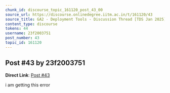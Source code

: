 ```yaml
---
chunk_id: discourse_topic_161120_post_43_00
source_url: https://discourse.onlinedegree.iitm.ac.in/t/161120/43
source_title: GA2 - Deployment Tools - Discussion Thread [TDS Jan 2025]
content_type: discourse
tokens: 44
username: 23f2003751
post_number: 43
topic_id: 161120
---
```


## Post #43 by 23f2003751

**Direct Link**: [Post #43](https://discourse.onlinedegree.iitm.ac.in/t/161120/43)

i am getting this error
